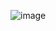 ![image](https://github.com/kietsieubeo44/b2_NgoTheKiet_2033210577/assets/126839885/511aad95-57a2-4cdf-897f-0785e8ec2140)
